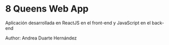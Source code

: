 # 8 Queens Web App

Aplicación desarrollada en ReactJS en el front-end y JavaScript en el back-end

Author: Andrea Duarte Hernández
